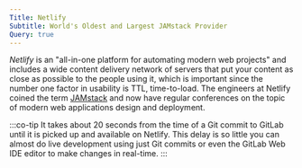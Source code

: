 ```yaml
---
Title: Netlify
Subtitle: World's Oldest and Largest JAMstack Provider
Query: true
---
```


*Netlify* is an "all-in-one platform for automating modern web projects" and includes a wide content delivery network of servers that put your content as close as possible to the people using it, which is important since the number one factor in usability is TTL, time-to-load. The engineers at Netlify coined the term [JAMstack](/what/web/jamstack/) and now have regular conferences on the topic of modern web applications design and deployment.

:::co-tip
It takes about 20 seconds from the time of a Git commit to GitLab until it is picked up and available on Netlify. This delay is so little you can almost do live development using just Git commits or even the GitLab Web IDE editor to make changes in real-time.
:::
